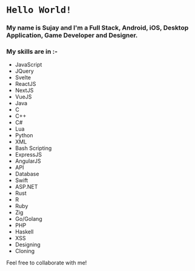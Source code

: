 # `Hello World!`
### My name is Sujay and I'm a Full Stack, Android, iOS, Desktop Application, Game Developer and Designer.
### My skills are in :-
- JavaScript
- JQuery
- Svelte
- ReactJS
- NextJS
- VueJS
- Java
- C
- C++
- C#
- Lua
- Python
- XML
- Bash Scripting
- ExpressJS
- AngularJS
- API
- Database
- Swift
- ASP.NET
- Rust
- R
- Ruby
- Zig
- Go/Golang
- PHP
- Haskell
- XSS
- Designing
- Cloning

Feel free to collaborate with me!
